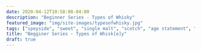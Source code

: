 ```yaml
---
date: 2020-04-12T10:58:08-04:00
description: "Beginner Series - Types of Whisky"
featured_image: "img/site-images/typesofwhisky.jpg"
tags: ["speyside", "sweet", "single malt", "scotch", "age statement", "balvenie", "twelve years old"]
title: "Begginer Series - Types of Whisk[e]y"
draft: true
---
```





